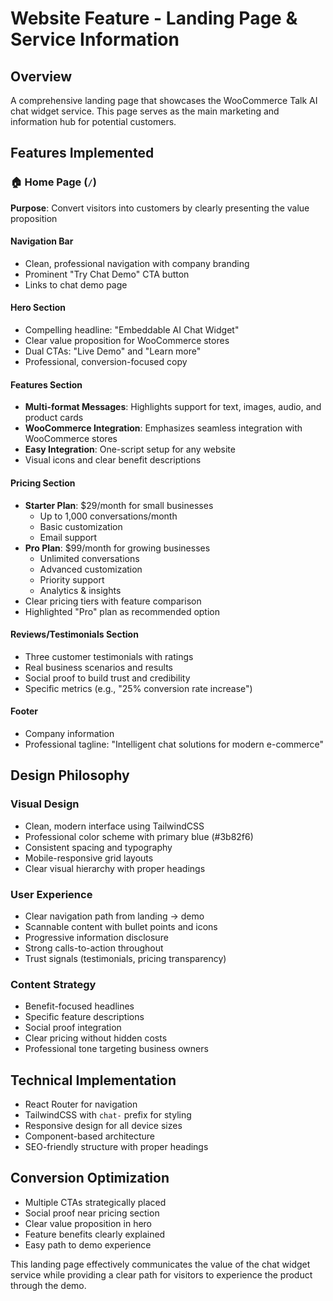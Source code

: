 # Website Feature - Landing Page & Service Information

## Overview
A comprehensive landing page that showcases the WooCommerce Talk AI chat widget service. This page serves as the main marketing and information hub for potential customers.

## Features Implemented

### 🏠 Home Page (`/`)
**Purpose**: Convert visitors into customers by clearly presenting the value proposition

#### Navigation Bar
- Clean, professional navigation with company branding
- Prominent "Try Chat Demo" CTA button
- Links to chat demo page

#### Hero Section
- Compelling headline: "Embeddable AI Chat Widget"
- Clear value proposition for WooCommerce stores
- Dual CTAs: "Live Demo" and "Learn more"
- Professional, conversion-focused copy

#### Features Section
- **Multi-format Messages**: Highlights support for text, images, audio, and product cards
- **WooCommerce Integration**: Emphasizes seamless integration with WooCommerce stores
- **Easy Integration**: One-script setup for any website
- Visual icons and clear benefit descriptions

#### Pricing Section
- **Starter Plan**: $29/month for small businesses
  - Up to 1,000 conversations/month
  - Basic customization
  - Email support
- **Pro Plan**: $99/month for growing businesses
  - Unlimited conversations
  - Advanced customization
  - Priority support
  - Analytics & insights
- Clear pricing tiers with feature comparison
- Highlighted "Pro" plan as recommended option

#### Reviews/Testimonials Section
- Three customer testimonials with ratings
- Real business scenarios and results
- Social proof to build trust and credibility
- Specific metrics (e.g., "25% conversion rate increase")

#### Footer
- Company information
- Professional tagline: "Intelligent chat solutions for modern e-commerce"

## Design Philosophy

### Visual Design
- Clean, modern interface using TailwindCSS
- Professional color scheme with primary blue (#3b82f6)
- Consistent spacing and typography
- Mobile-responsive grid layouts
- Clear visual hierarchy with proper headings

### User Experience
- Clear navigation path from landing → demo
- Scannable content with bullet points and icons
- Progressive information disclosure
- Strong calls-to-action throughout
- Trust signals (testimonials, pricing transparency)

### Content Strategy
- Benefit-focused headlines
- Specific feature descriptions
- Social proof integration
- Clear pricing without hidden costs
- Professional tone targeting business owners

## Technical Implementation
- React Router for navigation
- TailwindCSS with `chat-` prefix for styling
- Responsive design for all device sizes
- Component-based architecture
- SEO-friendly structure with proper headings

## Conversion Optimization
- Multiple CTAs strategically placed
- Social proof near pricing section
- Clear value proposition in hero
- Feature benefits clearly explained
- Easy path to demo experience

This landing page effectively communicates the value of the chat widget service while providing a clear path for visitors to experience the product through the demo.